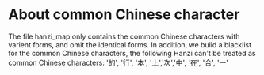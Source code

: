 
# About common Chinese character
The file hanzi_map only contains the common Chinese characters with varient forms, and omit the identical forms.
In addition, we build a blacklist for the common Chinese characters, the following Hanzi can't be treated as common Chinese characters:
'的', '行', '本', '上','次','中', '在', '合', '一'
